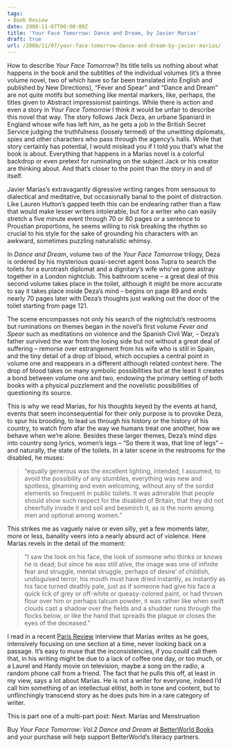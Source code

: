 ```yaml
---
tags:
- Book Review
date: 2008-11-07T00:00:00Z
title: 'Your Face Tomorrow: Dance and Dream, by Javier Marias' 
draft: true
url: /2008/11/07/your-face-tomorrow-dance-and-dream-by-javier-marias/
---
```


<p> How to describe <em>Your Face Tomorrow</em>? Its title tells us nothing about what happens in the book and the subtitles of the individual volumes (it&#8217;s a three volume novel, two of which have so far been translated into English and published by New Directions), &#8220;Fever and Spear&#8221; and &#8220;Dance and Dream&#8221; are not quite motifs but something like mental markers, like, perhaps, the titles given to Abstract impressionist paintings. While there is action and even a story in <em>Your Face Tomorrow</em> I think it would be unfair to describe this novel that way. The story follows Jack Deza, an urbane Spaniard in England whose wife has left him, as he gets a job in the British Secret Service judging the truthfulness (loosely termed) of the unwitting diplomats, spies and other characters who pass through the agency&#8217;s halls. While that story certainly has potential, I would mislead you if I told you that&#8217;s what the book is about. Everything that happens in a Mar&iacute;as novel is a colorful backdrop or even pretext for ruminating on the subject Jack or his creator are thinking about. And that&#8217;s closer to the point than the story in and of itself. </p>
<p>Javier Mar&iacute;as&#8217;s  extravagantly digressive writing ranges from sensuous to dialectical and meditative, but occasionally banal to the point of distraction. Like Lauren Hutton&#8217;s gapped teeth this can be endearing rather than a flaw that would make lesser writers intolerable, but for a writer who can easily stretch a five minute event through 70 or 80 pages or a sentence to Proustian proportions, he seems willing to risk breaking the rhythm so crucial to his style for the sake of grounding his characters with an awkward, sometimes puzzling naturalistic whimsy. </p>
<p>In <em>Dance and Dream</em>, volume two of the <em>Your Face Tomorrow</em> trilogy, Deza is ordered by his mysterious quasi-secret agent boss Tupra to search the toilets for a eurotrash diplomat and a dignitary&#8217;s wife who&#8217;ve gone astray together in a London nightclub. This bathroom scene &#8211; a great deal of this second volume takes place in the toilet, although it might be more accurate to say it takes place inside Deza&#8217;s mind &#8211; begins on page 89 and ends nearly 70 pages later with Deza&#8217;s thoughts just walking out the door of the toilet starting from page 121. </p>
<p>The scene encompasses not only his search of the nightclub&#8217;s restrooms but ruminations on themes began in the novel&#8217;s first volume <em>Fever and Spear</em> such as meditations on violence and the Spanish Civil War, &#8211; Deza&#8217;s father survived the war from the losing side but not without a great deal of suffering &#8211; remorse over estrangement from his wife who is still in Spain, and the tiny detail of a drop of blood, which occupies a central point in volume one and reappears in a different although related context here. The drop of blood takes on many symbolic possibilities but at the least it creates a bond between volume one and two, endowing the primary setting of both books with a physical puzzlement and the novelistic possibilities of questioning its source.</p>
<p>This is why we read Mar&iacute;as, for his thoughts keyed by the events at hand, events that seem inconsequential for their only purpose is to provoke Deza, to spur his brooding, to lead us through his history or the history of his country, to watch from afar the way we humans treat one another, how we behave when we&#8217;re alone. Besides these larger themes, Deza&#8217;s mind dips into country song lyrics, women&#8217;s legs &#8211; &#8220;So there it was, that line of legs&#8221; &#8211; and naturally, the state of the toilets. In a later scene in the restrooms for the disabled, he muses:</p>
<blockquote>
<p>&#8220;equally generous was the excellent lighting, intended, I assumed, to avoid the possibility of any stumbles, everything was new and spotless, gleaming and even welcoming, without any of the sordid elements so frequent in public toilets. It was admirable that people should show such respect for the disabled of Britain, that they did not cheerfully invade it and soil and besmirch it, as is the norm among men and optional among women.&#8221; </p>
</blockquote>
<p>This strikes me as vaguely naive or even silly, yet a few moments later, more or less, banality veers into a nearly absurd act of violence. Here Mar&iacute;as revels in the detail of the moment:</p>
<blockquote>
<p>&#8220;I saw the look on his face, the look of someone who thinks or knows he is dead; but since he was still alive, the image was one of infinite fear and struggle, mental struggle, perhaps of desire&#8217; of childish, undisguised terror, his mouth must have dried instantly, as instantly as his face turned deathly pale, just as if someone had give his face a quick lick of grey or off-white or queasy-colored paint, or had thrown flour over him or perhaps talcum powder, it was rather like when swift clouds cast a shadow over the fields and a shudder runs through the flocks below, or like the hand that spreads the plague or closes the eyes of the deceased.&#8221;</p>
</blockquote>
<p>I read in a recent <a href="http://theparisreview.com/viewinterview.php/prmMID/5680">Paris Review</a> interview that Mar&iacute;as writes as he goes, intensively focusing on one section at a time, never looking back on a passage. It&#8217;s easy to muse that the inconsistencies, if you could call them that, in his writing might be due to a lack of coffee one day, or too much, or a Laurel and Hardy movie on television, maybe a song on the radio, a random phone call from a friend. The fact that he pulls this off, at least in my view,  says a lot about Mar&iacute;as. He is not a writer for everyone, indeed I&#8217;d call him something of an intellectual elitist, both in tone and content, but to unflinchingly transcend story as he does puts him in a rare category of writer.</p>
<p>This is part one of a multi-part post: Next: Mar&iacute;as and Menstruation</p>
<p>Buy <em>Your Face Tomorrow: Vol.2 Dance and Dream</em> at <a href="http://www.betterworld.com/Your-Face-Tomorrow-Volume-Two-id-081121656X.aspx">BetterWorld Books</a> and your purchase will help support BetterWorld&#8217;s literacy partners.</p>


